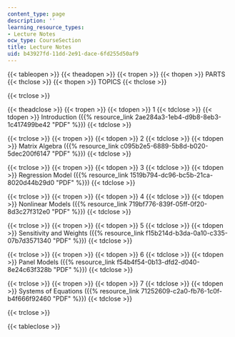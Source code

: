 ```yaml
---
content_type: page
description: ''
learning_resource_types:
- Lecture Notes
ocw_type: CourseSection
title: Lecture Notes
uid: b43927fd-11dd-2e91-dace-6fd255d50af9
---
```


{{< tableopen >}}
{{< theadopen >}}
{{< tropen >}}
{{< thopen >}}
PARTS
{{< thclose >}}
{{< thopen >}}
TOPICS
{{< thclose >}}

{{< trclose >}}

{{< theadclose >}}
{{< tropen >}}
{{< tdopen >}}
1
{{< tdclose >}}
{{< tdopen >}}
Introduction ({{% resource_link 2ae284a3-1eb4-d9b8-8eb3-1c417499be42 "PDF" %}})
{{< tdclose >}}

{{< trclose >}}
{{< tropen >}}
{{< tdopen >}}
2
{{< tdclose >}}
{{< tdopen >}}
Matrix Algebra ({{% resource_link c095b2e5-6889-5b8d-b020-5dec200f6147 "PDF" %}})
{{< tdclose >}}

{{< trclose >}}
{{< tropen >}}
{{< tdopen >}}
3
{{< tdclose >}}
{{< tdopen >}}
Regression Model ({{% resource_link 1519b794-dc96-bc5b-21ca-8020d44b29d0 "PDF" %}})
{{< tdclose >}}

{{< trclose >}}
{{< tropen >}}
{{< tdopen >}}
4
{{< tdclose >}}
{{< tdopen >}}
Nonlinear Models ({{% resource_link 719bf776-839f-05ff-0f20-8d3c27f312e0 "PDF" %}})
{{< tdclose >}}

{{< trclose >}}
{{< tropen >}}
{{< tdopen >}}
5
{{< tdclose >}}
{{< tdopen >}}
Sensitivity and Weights ({{% resource_link f15b214d-b3da-0a10-c335-07b7d3571340 "PDF" %}})
{{< tdclose >}}

{{< trclose >}}
{{< tropen >}}
{{< tdopen >}}
6
{{< tdclose >}}
{{< tdopen >}}
Panel Models ({{% resource_link f54b4f54-0b13-dfd2-d040-8e24c63f328b "PDF" %}})
{{< tdclose >}}

{{< trclose >}}
{{< tropen >}}
{{< tdopen >}}
7
{{< tdclose >}}
{{< tdopen >}}
Systems of Equations ({{% resource_link 71252609-c2a0-fb76-1c0f-b4f666f92460 "PDF" %}})
{{< tdclose >}}

{{< trclose >}}

{{< tableclose >}}